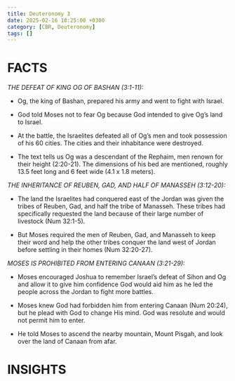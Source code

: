 ```yaml
---
title: Deuteronomy 3
date: 2025-02-16 18:25:00 +0300
category: [CBR, Deuteronomy]
tags: []
---
```

# FACTS
_THE DEFEAT OF KING OG OF BASHAN (3:1-11):_
- Og, the king of Bashan, prepared his army and went to fight with Israel. 

- God told Moses not to fear Og because God intended to give Og’s land to Israel. 

- At the battle, the Israelites defeated all of Og’s men and took possession of his 60 cities. The cities and their inhabitance were destroyed. 

- The text tells us Og was a descendant of the Rephaim, men renown for their height (2:20-21). The dimensions of his bed are mentioned, roughly 13.5 feet long and 6 feet wide (4.1 x 1.8 meters). 

_THE INHERITANCE OF REUBEN, GAD, AND HALF OF MANASSEH (3:12-20):_
- The land the Israelites had conquered east of the Jordan was given the tribes of Reuben, Gad, and half the tribe of Manasseh. These tribes had specifically requested the land because of their large number of livestock (Num 32:1-5). 

- But Moses required the men of Reuben, Gad, and Manasseh to keep their word and help the other tribes conquer the land west of Jordan before settling in their homes (Num 32:20-27).

_MOSES IS PROHIBITED FROM ENTERING CANAAN (3:21-29):_
- Moses encouraged Joshua to remember Israel’s defeat of Sihon and Og and allow it to give him confidence God would aid him as he led the people across the Jordan to fight more battles. 

- Moses knew God had forbidden him from entering Canaan (Num 20:24), but he plead with God to change His mind. God was resolute and would not permit him to enter. 

- He told Moses to ascend the nearby mountain, Mount Pisgah, and look over the land of Canaan from afar. 

# INSIGHTS